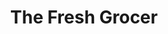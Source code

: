 ---
title: "The Fresh Grocer"
url: /philadelphia/the-fresh-grocer-chestnut-street/
shop: supermarket
---